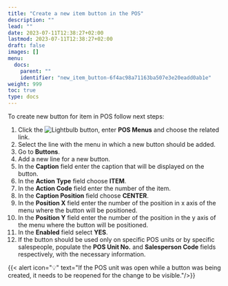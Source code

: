 ```yaml
---
title: "Create a new item button in the POS"
description: ""
lead: ""
date: 2023-07-11T12:38:27+02:00
lastmod: 2023-07-11T12:38:27+02:00
draft: false
images: []
menu:
  docs:
    parent: ""
    identifier: "new_item_button-6f4ac98a71163ba507e3e20eadd0ab1e"
weight: 999
toc: true
type: docs
---
```


To create new button for item in POS follow next steps:

1. Click the ![Lightbulb](Lightbulb_icon.PNG) button, enter **POS Menus** and choose the related link.
2. Select the line with the menu in which a new button should be added.
3. Go to **Buttons**.
4. Add a new line for a new button.
5. In the **Caption** field enter the caption that will be displayed on the button.
6. In the **Action Type** field choose **ITEM**.
7. In the **Action Code** field enter the number of the item.
8. In the **Caption Position** field choose **CENTER**.
9. In the **Position X** field enter the number of the position in x axis of the menu where the button will be positioned.
10. In the **Position Y** field enter the number of the position in the y axis of the menu where the button will be positioned.
11. In the **Enabled** field select **YES**.
12. If the button should be used only on specific POS units or by specific salespeople, populate the **POS Unit No.** and **Salesperson Code** fields respectively, with the necessary information.

{{< alert icon="💡" text="If the POS unit was open while a button was being created, it needs to be reopened for the change to be visible."/>}}
